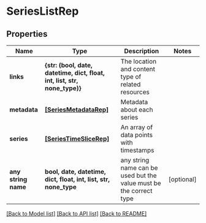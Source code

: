 # SeriesListRep


## Properties
Name | Type | Description | Notes
------------ | ------------- | ------------- | -------------
**links** | **{str: (bool, date, datetime, dict, float, int, list, str, none_type)}** | The location and content type of related resources | 
**metadata** | [**[SeriesMetadataRep]**](SeriesMetadataRep.md) | Metadata about each series | 
**series** | [**[SeriesTimeSliceRep]**](SeriesTimeSliceRep.md) | An array of data points with timestamps | 
**any string name** | **bool, date, datetime, dict, float, int, list, str, none_type** | any string name can be used but the value must be the correct type | [optional]

[[Back to Model list]](../README.md#documentation-for-models) [[Back to API list]](../README.md#documentation-for-api-endpoints) [[Back to README]](../README.md)


